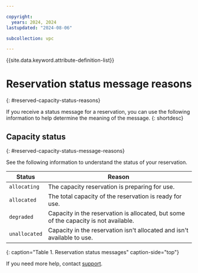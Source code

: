 ```yaml
---

copyright:
  years: 2024, 2024
lastupdated: "2024-08-06"

subcollection: vpc

---
```


{{site.data.keyword.attribute-definition-list}}

# Reservation status message reasons
{: #reserved-capacity-status-reasons}

If you receive a status message for a reservation, you can use the following information to help determine the meaning of the message.
{: shortdesc}

## Capacity status
{: #reserved-capacity-status-message-reasons}

See the following information to understand the status of your reservation.

| Status  | Reason |
| ------------ | ----------- |
| `allocating` | The capacity reservation is preparing for use. |
| `allocated` | The total capacity of the reservation is ready for use. |
| `degraded` | Capacity in the reservation is allocated, but some of the capacity is not available. |
| `unallocated` | Capacity in the reservation isn't allocated and isn't available to use. |
{: caption="Table 1. Reservation status messages" caption-side="top"}

If you need more help, contact [support](/docs/vpc?topic=vpc-getting-help-and-support-for-vpc).
